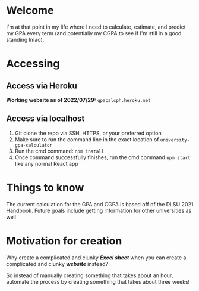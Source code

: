 # Welcome
I'm at that point in my life where I need to calculate, estimate, and predict my GPA every term (and potentially my CGPA to see if I'm still in a good standing lmao). 

# Accessing
## Access via Heroku
**Working website as of 2022/07/29:** `gpacalcph.heroku.net`

## Access via localhost
1. Git clone the repo via SSH, HTTPS, or your preferred option
2. Make sure to run the command line in the exact location of `
university-gpa-calculator `
3. Run the cmd command: `npm install`
4. Once command successfully finishes, run the cmd command `npm start` like any normal React app

# Things to know
The current calculation for the GPA and CGPA is based off of the DLSU 2021 Handbook. Future goals include getting information for other universities as well

# Motivation for creation
Why create a complicated and clunky ***Excel sheet*** when you can create a complicated and clunky ***website*** instead? 

So instead of manually creating something that takes about an hour, automate the process by creating something that takes about three weeks!

